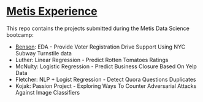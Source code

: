 # [Metis Experience](https://www.thisismetis.com/)

This repo contains the projects submitted during the Metis Data Science
bootcamp:

 * [Benson](projects/benson): EDA - Provide Voter Registration Drive Support Using NYC Subway Turnstile data
 * Luther: Linear Regression - Predict Rotten Tomatoes Ratings
 * McNulty: Logistic Regression - Predict Business Closure Based On Yelp Data
 * Fletcher: NLP + Logist Regression - Detect Quora Questions Duplicates
 * Kojak: Passion Project -  Exploring Ways To Counter Adversarial Attacks Against Image Classifiers

